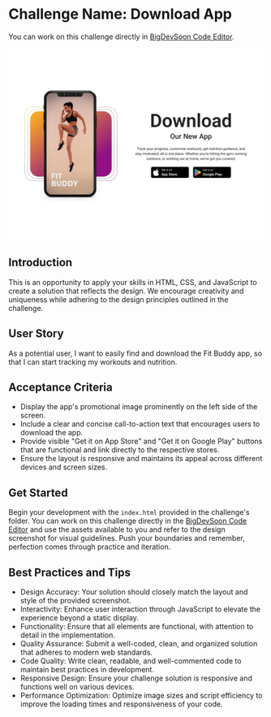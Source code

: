 # Challenge Name: Download App

You can work on this challenge directly in [BigDevSoon Code Editor](https://app.bigdevsoon.me/challenges/download-app/browser).

![Download App Design](./design.png)

## Introduction

This is an opportunity to apply your skills in HTML, CSS, and JavaScript to create a solution that reflects the design. We encourage creativity and uniqueness while adhering to the design principles outlined in the challenge.

## User Story

As a potential user, I want to easily find and download the Fit Buddy app, so that I can start tracking my workouts and nutrition.

## Acceptance Criteria

- Display the app's promotional image prominently on the left side of the screen.
- Include a clear and concise call-to-action text that encourages users to download the app.
- Provide visible "Get it on App Store" and "Get it on Google Play" buttons that are functional and link directly to the respective stores.
- Ensure the layout is responsive and maintains its appeal across different devices and screen sizes.

## Get Started

Begin your development with the `index.html` provided in the challenge's folder. You can work on this challenge directly in the [BigDevSoon Code Editor](https://app.bigdevsoon.me/challenges/download-app/browser) and use the assets available to you and refer to the design screenshot for visual guidelines. Push your boundaries and remember, perfection comes through practice and iteration.

## Best Practices and Tips

- Design Accuracy: Your solution should closely match the layout and style of the provided screenshot.
- Interactivity: Enhance user interaction through JavaScript to elevate the experience beyond a static display.
- Functionality: Ensure that all elements are functional, with attention to detail in the implementation.
- Quality Assurance: Submit a well-coded, clean, and organized solution that adheres to modern web standards.
- Code Quality: Write clean, readable, and well-commented code to maintain best practices in development.
- Responsive Design: Ensure your challenge solution is responsive and functions well on various devices.
- Performance Optimization: Optimize image sizes and script efficiency to improve the loading times and responsiveness of your code.
